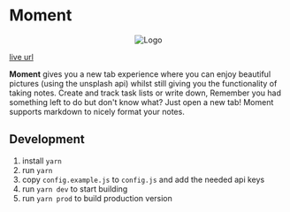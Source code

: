 # Moment

<p align="center">
  <img src="moment128.png" alt="Logo"/>
</p>

[live url](https://chrome.google.com/webstore/detail/moment-new-tab-markdown-n/dgeecflffebojknicfihomhllikhpggm?hl=en&authuser=1)


**Moment** gives you a new tab experience where you can enjoy beautiful pictures (using the unsplash api) whilst still giving you the functionality of taking notes. Create and track task lists or write down, Remember you had something left to do but don't know what? Just open a new tab! Moment supports markdown to nicely format your notes.

## Development

1. install `yarn`
2. run `yarn`
3. copy `config.example.js` to `config.js` and add the needed api keys
3. run `yarn dev` to start building
4. run `yarn prod` to build production version

